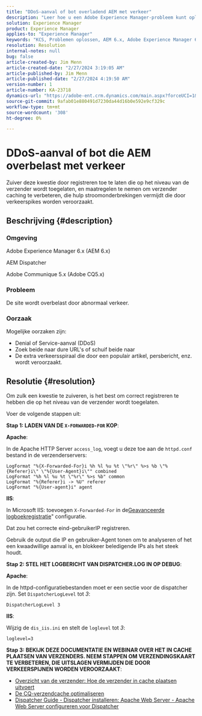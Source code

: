 ```yaml
---
title: "DDoS-aanval of bot overladend AEM met verkeer"
description: "Leer hoe u een Adobe Experience Manager-probleem kunt oplossen waarbij de site wordt overbelast door abnormaal verkeer."
solution: Experience Manager
product: Experience Manager
applies-to: "Experience Manager"
keywords: "KCS, Problemen oplossen, AEM 6.x, Adobe Experience Manager 6.x, AEM Dispatcher, CQ5.x, Adobe Communique 5.x, Adobe CQ5.x, DDoS-aanval, Denial of Service, bot, overloading, traffic"
resolution: Resolution
internal-notes: null
bug: false
article-created-by: Jim Menn
article-created-date: "2/27/2024 3:19:05 AM"
article-published-by: Jim Menn
article-published-date: "2/27/2024 4:19:50 AM"
version-number: 1
article-number: KA-23718
dynamics-url: "https://adobe-ent.crm.dynamics.com/main.aspx?forceUCI=1&pagetype=entityrecord&etn=knowledgearticle&id=68d651f5-1ed5-ee11-9079-6045bd006268"
source-git-commit: 9afab01e880491d7230da44d16b0e592e9cf329c
workflow-type: tm+mt
source-wordcount: '308'
ht-degree: 0%

---
```


# DDoS-aanval of bot die AEM overbelast met verkeer


Zuiver deze kwestie door registreren toe te laten die op het niveau van de verzender wordt toegelaten, en maatregelen te nemen om verzender caching te verbeteren, die hulp stroomonderbrekingen vermijdt die door verkeerspikes worden veroorzaakt.

## Beschrijving {#description}


### Omgeving

Adobe Experience Manager 6.x (AEM 6.x)

AEM Dispatcher

Adobe Communique 5.x (Adobe CQ5.x)

### Probleem

De site wordt overbelast door abnormaal verkeer.

### Oorzaak

Mogelijke oorzaken zijn:

- Denial of Service-aanval (DDoS)
- Zoek beide naar dure URL&#39;s of schuif beide naar
- De extra verkeersspiraal die door een populair artikel, persbericht, enz. wordt veroorzaakt.



## Resolutie {#resolution}


Om zulk een kwestie te zuiveren, is het best om correct registreren te hebben die op het niveau van de verzender wordt toegelaten.

Voer de volgende stappen uit:

<b>Stap 1: LADEN VAN DE `X-FORWARDED-FOR` KOP</b>:

<b>Apache</b>:

In de Apache HTTP Server `access_log`, voegt u deze toe aan de `httpd.conf` bestand in de verzenderservers:


```
LogFormat "%{X-Forwarded-For}i %h %l %u %t \"%r\" %>s %b \"%{Referer}i\" \"%{User-Agent}i\"" combined
LogFormat "%h %l %u %t \"%r\" %>s %b" common
LogFormat "%{Referer}i -> %U" referer
LogFormat "%{User-agent}i" agent
```


<b>IIS</b>:

In Microsoft IIS: toevoegen `X-Forwarded-For` in de[Geavanceerde logboekregistratie](https://learn.microsoft.com/en-us/iis/get-started/whats-new-in-iis-85/enhanced-logging-for-iis85)&quot; configuratie.

Dat zou het correcte eind-gebruikerIP registreren.

Gebruik de output die IP en gebruiker-Agent tonen om te analyseren of het een kwaadwillige aanval is, en blokkeer beledigende IPs als het steek houdt.

<b>Stap 2: STEL HET LOGBERICHT VAN DISPATCHER.LOG IN OP DEBUG</b>:

<b>Apache</b>:

In de httpd-configuratiebestanden moet er een sectie voor de dispatcher zijn. Set `DispatcherLogLevel` tot *3*:

`DispatcherLogLevel 3`

<b>IIS</b>:

Wijzig de `dis_iis.ini` en stelt de `loglevel` tot *3*:

`loglevel=3`

<b>Stap 3: BEKIJK DEZE DOCUMENTATIE EN WEBINAR OVER HET IN CACHE PLAATSEN VAN VERZENDERS. NEEM STAPPEN OM VERZENDINGSKAART TE VERBETEREN, DIE UITSLAGEN VERMIJDEN DIE DOOR VERKEERSPIJNEN WORDEN VEROORZAAKT</b>:

- [Overzicht van de verzender: Hoe de verzender in cache plaatsen uitvoert](https://experienceleague.adobe.com/docs/experience-manager-dispatcher/using/dispatcher.html#how-dispatcher-performs-caching)
- [De CQ-verzendcache optimaliseren](https://github.com/cqsupport/webinar-dispatchercache)
- [Dispatcher Guide - Dispatcher installeren: Apache Web Server - Apache Web Server configureren voor Dispatcher](https://experienceleague.adobe.com/docs/experience-manager-dispatcher/using/getting-started/dispatcher-install.html#apache-web-server-configure-apache-web-server-for-dispatcher)


